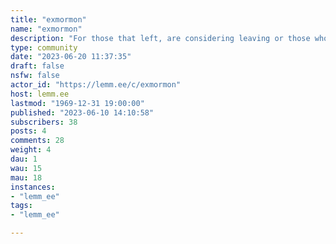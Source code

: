 ```yaml
---
title: "exmormon" 
name: "exmormon"
description: "For those that left, are considering leaving or those who are interested in exMormonism."
type: community
date: "2023-06-20 11:37:35"
draft: false
nsfw: false
actor_id: "https://lemm.ee/c/exmormon"
host: lemm.ee
lastmod: "1969-12-31 19:00:00"
published: "2023-06-10 14:10:58"
subscribers: 38
posts: 4
comments: 28
weight: 4
dau: 1
wau: 15
mau: 18
instances:
- "lemm_ee"
tags: 
- "lemm_ee"

---
```

